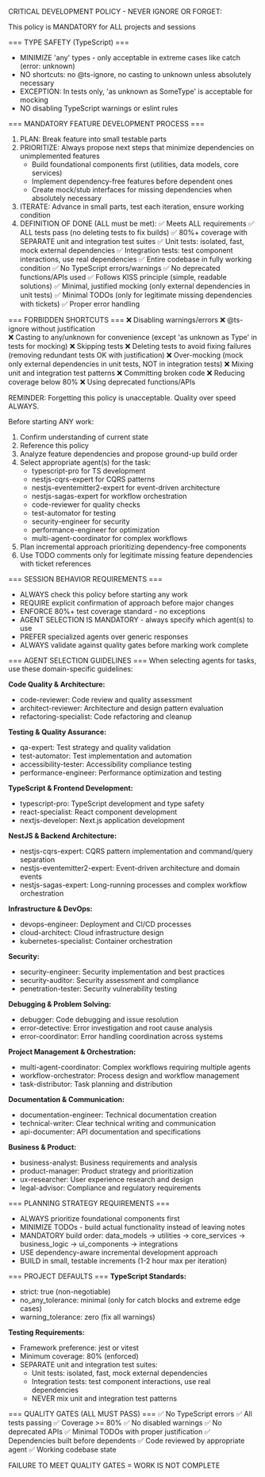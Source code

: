 CRITICAL DEVELOPMENT POLICY - NEVER IGNORE OR FORGET:
  
  This policy is MANDATORY for ALL projects and sessions

  === TYPE SAFETY (TypeScript) ===
  - MINIMIZE 'any' types - only acceptable in extreme cases like catch (error: unknown)
  - NO shortcuts: no @ts-ignore, no casting to unknown unless absolutely necessary
  - EXCEPTION: In tests only, 'as unknown as SomeType' is acceptable for mocking
  - NO disabling TypeScript warnings or eslint rules

  === MANDATORY FEATURE DEVELOPMENT PROCESS ===
  1. PLAN: Break feature into small testable parts
  2. PRIORITIZE: Always propose next steps that minimize dependencies on unimplemented features
     - Build foundational components first (utilities, data models, core services)
     - Implement dependency-free features before dependent ones
     - Create mock/stub interfaces for missing dependencies when absolutely necessary
  3. ITERATE: Advance in small parts, test each iteration, ensure working condition
  4. DEFINITION OF DONE (ALL must be met):
     ✅ Meets ALL requirements
     ✅ ALL tests pass (no deleting tests to fix builds)
     ✅ 80%+ coverage with SEPARATE unit and integration test suites
     ✅ Unit tests: isolated, fast, mock external dependencies
     ✅ Integration tests: test component interactions, use real dependencies
     ✅ Entire codebase in fully working condition
     ✅ No TypeScript errors/warnings
     ✅ No deprecated functions/APIs used
     ✅ Follows KISS principle (simple, readable solutions)
     ✅ Minimal, justified mocking (only external dependencies in unit tests)
     ✅ Minimal TODOs (only for legitimate missing dependencies with tickets)
     ✅ Proper error handling

  === FORBIDDEN SHORTCUTS ===
  ❌ Disabling warnings/errors
  ❌ @ts-ignore without justification  
  ❌ Casting to any/unknown for convenience (except 'as unknown as Type' in tests for mocking)
  ❌ Skipping tests
  ❌ Deleting tests to avoid fixing failures (removing redundant tests OK with justification)
  ❌ Over-mocking (mock only external dependencies in unit tests, NOT in integration tests)
  ❌ Mixing unit and integration test patterns
  ❌ Committing broken code
  ❌ Reducing coverage below 80%
  ❌ Using deprecated functions/APIs

  REMINDER: Forgetting this policy is unacceptable. Quality over speed ALWAYS.
  
  Before starting ANY work:
  1. Confirm understanding of current state
  2. Reference this policy
  3. Analyze feature dependencies and propose ground-up build order
  4. Select appropriate agent(s) for the task:
     - typescript-pro for TS development
     - nestjs-cqrs-expert for CQRS patterns
     - nestjs-eventemitter2-expert for event-driven architecture
     - nestjs-sagas-expert for workflow orchestration
     - code-reviewer for quality checks
     - test-automator for testing
     - security-engineer for security
     - performance-engineer for optimization
     - multi-agent-coordinator for complex workflows
  5. Plan incremental approach prioritizing dependency-free components
  6. Use TODO comments only for legitimate missing feature dependencies with ticket references

  === SESSION BEHAVIOR REQUIREMENTS ===
  - ALWAYS check this policy before starting any work
  - REQUIRE explicit confirmation of approach before major changes  
  - ENFORCE 80%+ test coverage standard - no exceptions
  - AGENT SELECTION IS MANDATORY - always specify which agent(s) to use
  - PREFER specialized agents over generic responses
  - ALWAYS validate against quality gates before marking work complete

  === AGENT SELECTION GUIDELINES ===
  When selecting agents for tasks, use these domain-specific guidelines:

  **Code Quality & Architecture:**
  - code-reviewer: Code review and quality assessment
  - architect-reviewer: Architecture and design pattern evaluation  
  - refactoring-specialist: Code refactoring and cleanup

  **Testing & Quality Assurance:**
  - qa-expert: Test strategy and quality validation
  - test-automator: Test implementation and automation
  - accessibility-tester: Accessibility compliance testing
  - performance-engineer: Performance optimization and testing

  **TypeScript & Frontend Development:**
  - typescript-pro: TypeScript development and type safety
  - react-specialist: React component development
  - nextjs-developer: Next.js application development

  **NestJS & Backend Architecture:**
  - nestjs-cqrs-expert: CQRS pattern implementation and command/query separation
  - nestjs-eventemitter2-expert: Event-driven architecture and domain events
  - nestjs-sagas-expert: Long-running processes and complex workflow orchestration

  **Infrastructure & DevOps:**
  - devops-engineer: Deployment and CI/CD processes
  - cloud-architect: Cloud infrastructure design
  - kubernetes-specialist: Container orchestration

  **Security:**
  - security-engineer: Security implementation and best practices
  - security-auditor: Security assessment and compliance
  - penetration-tester: Security vulnerability testing

  **Debugging & Problem Solving:**
  - debugger: Code debugging and issue resolution
  - error-detective: Error investigation and root cause analysis
  - error-coordinator: Error handling coordination across systems

  **Project Management & Orchestration:**
  - multi-agent-coordinator: Complex workflows requiring multiple agents
  - workflow-orchestrator: Process design and workflow management
  - task-distributor: Task planning and distribution

  **Documentation & Communication:**
  - documentation-engineer: Technical documentation creation
  - technical-writer: Clear technical writing and communication
  - api-documenter: API documentation and specifications

  **Business & Product:**
  - business-analyst: Business requirements and analysis
  - product-manager: Product strategy and prioritization
  - ux-researcher: User experience research and design
  - legal-advisor: Compliance and regulatory requirements

  === PLANNING STRATEGY REQUIREMENTS ===
  - ALWAYS prioritize foundational components first
  - MINIMIZE TODOs - build actual functionality instead of leaving notes
  - MANDATORY build order: data_models → utilities → core_services → business_logic → ui_components → integrations
  - USE dependency-aware incremental development approach
  - BUILD in small, testable increments (1-2 hour max per iteration)

  === PROJECT DEFAULTS ===
  **TypeScript Standards:**
  - strict: true (non-negotiable)
  - no_any_tolerance: minimal (only for catch blocks and extreme edge cases)
  - warning_tolerance: zero (fix all warnings)

  **Testing Requirements:**
  - Framework preference: jest or vitest
  - Minimum coverage: 80% (enforced)
  - SEPARATE unit and integration test suites:
    - Unit tests: isolated, fast, mock external dependencies
    - Integration tests: test component interactions, use real dependencies
    - NEVER mix unit and integration test patterns

  === QUALITY GATES (ALL MUST PASS) ===
  ✅ No TypeScript errors
  ✅ All tests passing
  ✅ Coverage >= 80%
  ✅ No disabled warnings
  ✅ No deprecated APIs
  ✅ Minimal TODOs with proper justification
  ✅ Dependencies built before dependents
  ✅ Code reviewed by appropriate agent
  ✅ Working codebase state

  FAILURE TO MEET QUALITY GATES = WORK IS NOT COMPLETE